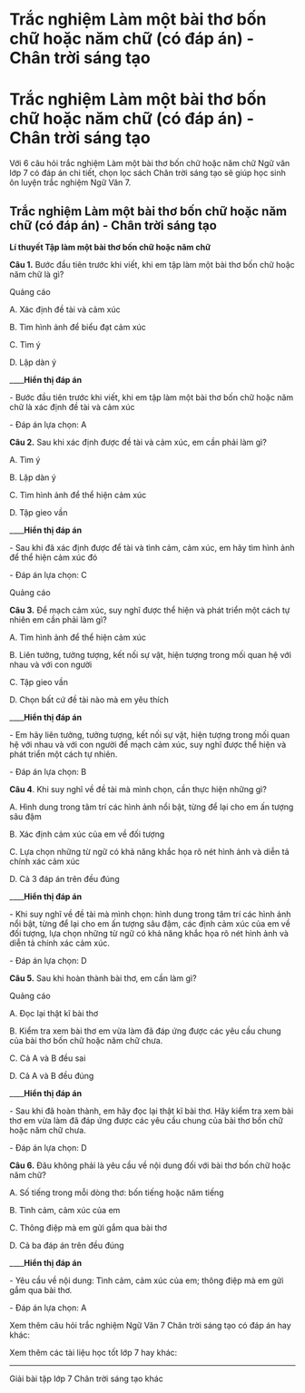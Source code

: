 # Trắc nghiệm Làm một bài thơ bốn chữ hoặc năm chữ (có đáp án) - Chân trời sáng tạo

# Trắc nghiệm Làm một bài thơ bốn chữ hoặc năm chữ (có đáp án) - Chân trời sáng tạo

Với 6 câu hỏi trắc nghiệm Làm một bài thơ bốn chữ hoặc năm chữ Ngữ văn lớp 7 có đáp án chi tiết, chọn lọc sách Chân trời sáng tạo sẽ giúp học sinh ôn luyện trắc nghiệm Ngữ Văn 7.

## Trắc nghiệm Làm một bài thơ bốn chữ hoặc năm chữ (có đáp án) - Chân trời sáng tạo

**Lí thuyết Tập làm một bài thơ bốn chữ hoặc năm chữ**

**Câu 1.** Bước đầu tiên trước khi viết, khi em tập làm một bài thơ bốn chữ hoặc năm chữ là gì?

Quảng cáo

A. Xác định đề tài và cảm xúc

B. Tìm hình ảnh để biểu đạt cảm xúc

C. Tìm ý

D. Lập dàn ý

____**Hiển thị đáp án**

\- Bước đầu tiên trước khi viết, khi em tập làm một bài thơ bốn chữ hoặc năm chữ là xác định đề tài và cảm xúc

\- Đáp án lựa chọn: A

**Câu 2.** Sau khi xác định được đề tài và cảm xúc, em cần phải làm gì?

A. Tìm ý

B. Lập dàn ý

C. Tìm hình ảnh để thể hiện cảm xúc

D. Tập gieo vần

____**Hiển thị đáp án**

\- Sau khi đã xác định được để tài và tình cảm, cảm xúc, em hãy tìm hình ảnh để thể hiện cảm xúc đó

\- Đáp án lựa chọn: C

Quảng cáo

**Câu 3.** Để mạch cảm xúc, suy nghĩ được thể hiện và phát triển một cách tự nhiên em cần phải làm gì?

A. Tìm hình ảnh để thể hiện cảm xúc

B. Liên tưởng, tưởng tượng, kết nối sự vật, hiện tượng trong mối quan hệ với nhau và với con người

C. Tập gieo vần

D. Chọn bất cứ đề tài nào mà em yêu thích

____**Hiển thị đáp án**

\- Em hãy liên tưởng, tưởng tượng, kết nối sự vật, hiện tượng trong mối quan hệ với nhau và với con người để mạch cảm xúc, suy nghĩ được thể hiện và phát triển một cách tự nhiên.

\- Đáp án lựa chọn: B

**Câu 4**. Khi suy nghĩ về đề tài mà mình chọn, cần thực hiện những gì?

A. Hình dung trong tâm trí các hình ảnh nổi bật, từng để lại cho em ấn tượng sâu đậm

B. Xác định cảm xúc của em về đối tượng

C. Lựa chọn những từ ngữ có khả năng khắc họa rõ nét hình ảnh và diễn tả chính xác cảm xúc

D. Cả 3 đáp án trên đều đúng

____**Hiển thị đáp án**

\- Khi suy nghĩ về đề tài mà mình chọn: hình dung trong tâm trí các hình ảnh nổi bật, từng để lại cho em ấn tượng sâu đậm, các định cảm xúc của em về đối tượng, lựa chọn những từ ngữ có khả năng khắc họa rõ nét hình ảnh và diễn tả chính xác cảm xúc.

\- Đáp án lựa chọn: D

**Câu 5.** Sau khi hoàn thành bài thơ, em cần làm gì?

Quảng cáo

A. Đọc lại thật kĩ bài thơ

B. Kiểm tra xem bài thơ em vừa làm đã đáp ứng được các yêu cầu chung của bài thơ bốn chữ hoặc năm chữ chưa.

C. Cả A và B đều sai

D. Cả A và B đều đúng

____**Hiển thị đáp án**

\- Sau khi đã hoàn thành, em hãy đọc lại thật kĩ bài thơ. Hãy kiểm tra xem bài thơ em vừa làm đã đáp ứng được các yêu cầu chung của bài thơ bốn chữ hoặc năm chữ chưa. 

\- Đáp án lựa chọn: D

**Câu 6.** Đâu không phải là yêu cầu về nội dung đối với bài thơ bốn chữ hoặc năm chữ?

A. Số tiếng trong mỗi dòng thơ: bốn tiếng hoặc năm tiếng

B. Tình cảm, cảm xúc của em

C. Thông điệp mà em gửi gắm qua bài thơ

D. Cả ba đáp án trên đều đúng

____**Hiển thị đáp án**

\- Yêu cầu về nội dung: Tình cảm, cảm xúc của em; thông điệp mà em gửi gắm qua bài thơ.

\- Đáp án lựa chọn: A

Xem thêm câu hỏi trắc nghiệm Ngữ Văn 7 Chân trời sáng tạo có đáp án hay khác:

Xem thêm các tài liệu học tốt lớp 7 hay khác:

* * *

Giải bài tập lớp 7 Chân trời sáng tạo khác
